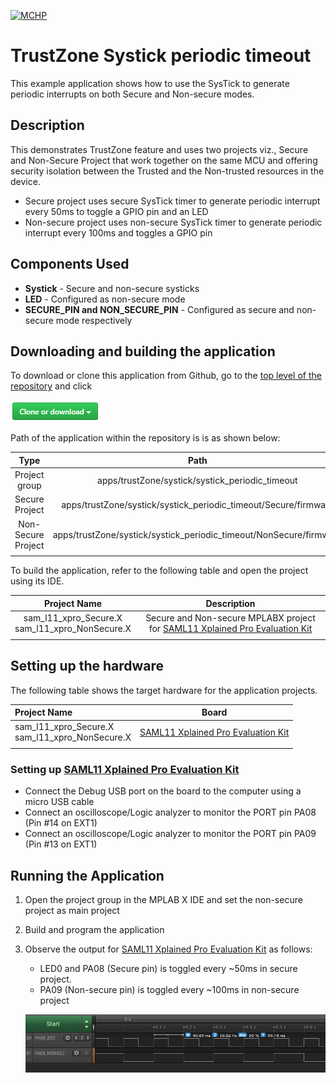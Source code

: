 [![MCHP](https://www.microchip.com/ResourcePackages/Microchip/assets/dist/images/logo.png)](https://www.microchip.com)

# TrustZone Systick periodic timeout

This example application shows how to use the SysTick to generate periodic interrupts on both Secure and Non-secure modes.

## Description

This demonstrates TrustZone feature and uses two projects viz., Secure and Non-Secure Project that work together on the same MCU and offering security isolation between the Trusted and the Non-trusted resources in the device.

- Secure project uses secure SysTick timer to generate periodic interrupt every 50ms to toggle a GPIO pin and an LED
- Non-secure project uses non-secure SysTick timer to generate periodic interrupt every 100ms and toggles a GPIO pin

## Components Used

- **Systick** - Secure and non-secure systicks
- **LED** - Configured as non-secure mode
- **SECURE_PIN and NON_SECURE_PIN** - Configured as secure and non-secure mode respectively

## Downloading and building the application

To download or clone this application from Github, go to the [top level of the repository](https://github.com/Microchip-MPLAB-Harmony/csp_apps_sam_l10_l11) and click

![clone](../../../../docs/images/clone.png)

Path of the application within the repository is is as shown below:

| Type        | Path                         |
|:-----------:|:----------------------------:|
| Project group | apps/trustZone/systick/systick_periodic_timeout |
|Secure Project|  apps/trustZone/systick/systick_periodic_timeout/Secure/firmware |
|Non-Secure Project|  apps/trustZone/systick/systick_periodic_timeout/NonSecure/firmware |
||||

To build the application, refer to the following table and open the project using its IDE.

| Project Name      | Description                                    |
| :-----------------: | :----------------------------------------------: |
| sam_l11_xpro_Secure.X <br> sam_l11_xpro_NonSecure.X | Secure and Non-secure MPLABX project for [SAML11 Xplained Pro Evaluation Kit](https://www.microchip.com/DevelopmentTools/ProductDetails/PartNO/DM320205) |
|||

## Setting up the hardware

The following table shows the target hardware for the application projects.

| Project Name| Board|
|:---------|:---------:|
| sam_l11_xpro_Secure.X <br> sam_l11_xpro_NonSecure.X | [SAML11 Xplained Pro Evaluation Kit](https://www.microchip.com/DevelopmentTools/ProductDetails/PartNO/DM320205) |
|||

### Setting up [SAML11 Xplained Pro Evaluation Kit](https://www.microchip.com/DevelopmentTools/ProductDetails/PartNO/DM320205)

- Connect the Debug USB port on the board to the computer using a micro USB cable
- Connect an oscilloscope/Logic analyzer to monitor the PORT pin PA08 (Pin #14 on EXT1)
- Connect an oscilloscope/Logic analyzer to monitor the PORT pin PA09 (Pin #13 on EXT1)

## Running the Application

1. Open the project group in the MPLAB X IDE and set the non-secure project as main project
2. Build and program the application
3. Observe the output for [SAML11 Xplained Pro Evaluation Kit](https://www.microchip.com/DevelopmentTools/ProductDetails/PartNO/DM320205) as follows:
    - LED0 and PA08 (Secure pin) is toggled every ~50ms in secure project.
    - PA09 (Non-secure pin) is toggled every ~100ms in non-secure project

    ![output](images/output_systick_periodic_timeout.png)